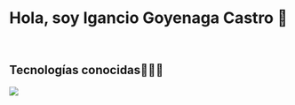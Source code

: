 <h1>Hola, soy Igancio Goyenaga Castro 👋</h1>

</br>

<h2>Tecnologías conocidas👨🏻‍💻</h2>
<img src="https://skillicons.dev/icons?i=cs,cpp,dotnet,react,js,java,py,mysql,azure,github" />

<!--
**NachoGoyenaga/NachoGoyenaga** is a ✨ _special_ ✨ repository because its `README.md` (this file) appears on your GitHub profile.

Here are some ideas to get you started:

- 🔭 I’m currently working on ...
- 🌱 I’m currently learning ...
- 👯 I’m looking to collaborate on ...
- 🤔 I’m looking for help with ...
- 💬 Ask me about ...
- 📫 How to reach me: ...
- 😄 Pronouns: ...
- ⚡ Fun fact: ...
-->
